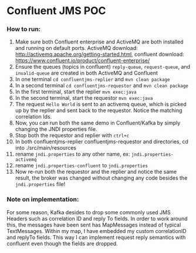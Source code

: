 # Confluent JMS POC

### How to run:
1. Make sure both Confluent enterprise and ActiveMQ are both installed and running on default ports. ActiveMQ download: http://activemq.apache.org/getting-started.html, confluent download: https://www.confluent.io/product/confluent-enterprise/
2. Ensure the queues (topics in confluent) `reply-queue`, `request-queue`, and `invalid-queue` are created in both ActiveMQ and Confluent
3. In one terminal `cd confluentjms-replier` and `mvn clean package`
4. In a second terminal `cd confluentjms-requestor` and `mvn clean package`
5. In the first terminal, start the replier `mvn exec:java`
6. In the second terminal, start the requestor `mvn exec:java`
7. The request `Hello World` is sent to an activemq queue, which is picked up by the replier and sent back to the requestor. Notice the matching correlation Ids.
8. Now, you can run both the same demo in Confluent/Kafka by simply changing the JNDI properties file.
9. Stop both the requestor and replier with `ctrl+c`
9. In both confluentjms-replier confluentjms-requestor and  directories, cd into ./src/main/resources
10. rename `jndi.properties` to any other name, ex: `jndi.properties-activemq`
11. rename `jndi.properties-confluent` to `jndi.properties`
12. Now re-run both the requestor and the replier and notice the same result, the broker was changed without changing any code besides the `jndi.properties` file!

### Note on implementation:

For some reason, Kafka desides to drop some commonly used JMS Headers such as correlation ID and reply To fields. In order to work around this, the messages have been sent has MapMessages instead of typical TextMessages. Within my map, I have embedded my custom correlationID and replyTo fields. This way I can implement request reply semantics with confluent even though the fields are dropped.

